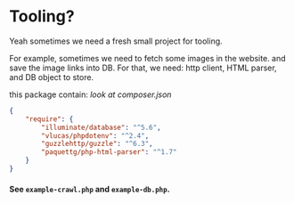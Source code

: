 # Tooling?

Yeah sometimes we need a fresh small project for tooling.

For example, sometimes we need to fetch some images in the website. and save the image links into DB.
For that, we need: http client, HTML parser, and DB object to store.


this package contain: *look at composer.json*
```json
{
    "require": {
        "illuminate/database": "^5.6",
        "vlucas/phpdotenv": "^2.4",
        "guzzlehttp/guzzle": "^6.3",
        "paquettg/php-html-parser": "^1.7"
    }
}
```

#### See `example-crawl.php` and `example-db.php`.
